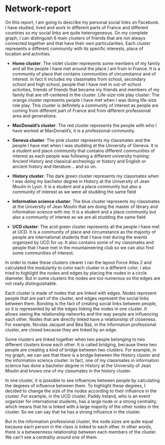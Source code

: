 Network-report
==============
<div class="align-justify">
On this report, I am going to describe my personal social links on Facebook. I have studied, lived and work in different parts of France and different countries so my social links are quite heterogeneous.  On my complete graph, I can distinguish 6 main clusters of friends that are not always connected together and that have their own particularities. Each cluster represents a different community with its specific interests, place of location and activities. 
</div>

- **Home cluster**: The violet cluster represents some members of my family and all the people I have met around the place I am from in France. It is a community of place that contains communities of circumstance and of interest.  In fact it includes my classmates from school, secondary school and high school, people that I have met in out-of-school activities, friends of friends that became my friends and members of my family that are off-centered in the cluster.
Life-size role play cluster: The orange cluster represents people I have met when I was doing life-size role play. This cluster is definitely a community of interest as people are coming from different part of France and from different professional area and generations.

- **MacDonald’s cluster**: The red cluster represents the people with who I have worked at MacDonald’s, it is a professional community.

- **Geneva cluster**: The pink cluster represents my classmates and the people I have met when I was studding at the University of Geneva. It is a student and place community that contains different communities of interest as each people was following a different university training: Ancient History and classical archeology or history and English or ancient history and literature… and so on.

- **History cluster**: The dark green cluster represents my classmates when I was doing my bachelor degree in History at the University of Jean Moulin in Lyon. It is a student and a place community but also a community of interest as we were all studding the same field  

- **Information science cluster**: The blue cluster represents my classmates at the University of Jean Moulin that are doing the master of library and information science with me. It is a student and a place community but also a community of interest as we are all studding the same field  

- **UCD cluster**: The acid green cluster represents all the people I have met at UCD. It is a community of place and circumstance as the majority of people are international students that I have met during the events organized by UCD for us. It also contains some of my classmates and people that I have met in the mountaineering club so we can also find some communities of interest.

In order to make these clusters clearer I ran the layout Force Atlas 2 and calculated the modularity to color each cluster in a different color. I also tried to highlight the nodes and edges by placing the nodes in a circle diameter. But in some clusters the nodes are too numerous so the edges are not really distinguishable. 

Each cluster is made of nodes that are linked with edges. Nodes represent people that are part of the cluster, and edges represent the social links between them. Bonding is the fact of creating social links between people, so it is represented by all the edges linking the nodes in one cluster. It allows seeing the relationship networks and the way people are influencing each other.  Nodes that are directly linked have a relationship of closeness. For example, Nicolas Jacquet and Béa Baz, in the information professional cluster, are closed because they are linked by an edge.

Some clusters are linked together when two people belonging to two different clusters know each other. It is called bridging, because these two people are creating a kind of bridge between two clusters. For example, in my graph, we can see that there is a bridge between the History cluster and the information science cluster. In fact, one of my classmates in information science has done a bachelor degree in History at the University of Jean Moulin and knows one of my classmates in the history cluster. 

In one cluster, it is possible to see influences between people by calculating the degrees of influence between them. To highlight these degrees, I decided to change the size of the nodes according to their influence in the cluster. For example, in the UCD cluster, Paddy Ireland, who is an event organizer for international students, has a large node or a strong centrality, which means that he is linked with a large majority of the other nodes in the cluster. So we can say that he has a strong influence in the cluster.

 But in the information professional cluster, the node sizes are quite equal because each person in the class is linked to each other. In other words, there is a betweenness relationship between each members of the cluster. We can’t see a centrality around one of them.


